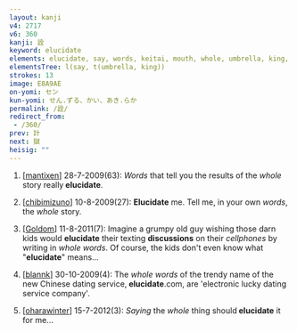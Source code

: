 ```yaml
---
layout: kanji
v4: 2717
v6: 360
kanji: 詮
keyword: elucidate
elements: elucidate, say, words, keitai, mouth, whole, umbrella, king, jewel, ball
elementsTree: l(say, t(umbrella, king))
strokes: 13
image: E8A9AE
on-yomi: セン
kun-yomi: せん.ずる、かい、あき.らか
permalink: /詮/
redirect_from:
 - /360/
prev: 計
next: 獄
heisig: ""
---
```


1) [<a href="http://kanji.koohii.com/profile/mantixen">mantixen</a>] 28-7-2009(63): <em>Words</em> that tell you the results of the <em>whole</em> story really<strong> elucidate</strong>.

2) [<a href="http://kanji.koohii.com/profile/chibimizuno">chibimizuno</a>] 10-8-2009(27): <strong>Elucidate</strong> me. Tell me, in your own <em>words</em>, the <em>whole</em> story.

3) [<a href="http://kanji.koohii.com/profile/Goldom">Goldom</a>] 11-8-2011(7): Imagine a grumpy old guy wishing those darn kids would <strong>elucidate</strong> their texting <strong>discussions</strong> on their <em>cellphones</em> by writing in <em>whole</em> <em>words</em>. Of course, the kids don&#039;t even know what &quot;<strong>elucidate</strong>&quot; means...

4) [<a href="http://kanji.koohii.com/profile/blannk">blannk</a>] 30-10-2009(4): The <em>whole words</em> of the trendy name of the new Chinese dating service,<strong> elucidate</strong>.com, are &#039;electronic lucky dating service company&#039;.

5) [<a href="http://kanji.koohii.com/profile/oharawinter">oharawinter</a>] 15-7-2012(3): <em>Saying</em> the <em>whole</em> thing should<strong> elucidate</strong> it for me...

